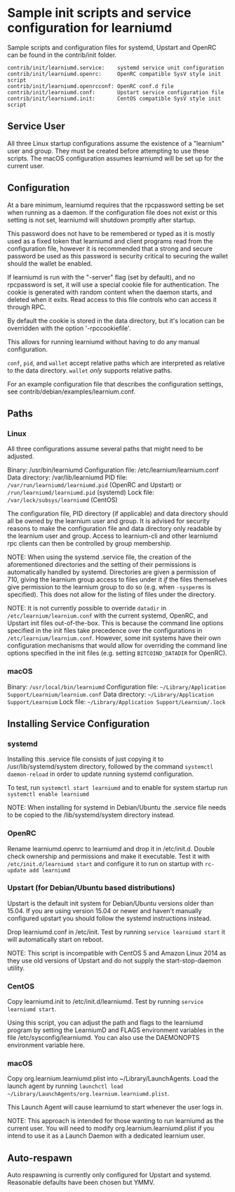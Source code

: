 Sample init scripts and service configuration for learniumd
==========================================================

Sample scripts and configuration files for systemd, Upstart and OpenRC
can be found in the contrib/init folder.

    contrib/init/learniumd.service:    systemd service unit configuration
    contrib/init/learniumd.openrc:     OpenRC compatible SysV style init script
    contrib/init/learniumd.openrcconf: OpenRC conf.d file
    contrib/init/learniumd.conf:       Upstart service configuration file
    contrib/init/learniumd.init:       CentOS compatible SysV style init script

Service User
---------------------------------

All three Linux startup configurations assume the existence of a "learnium" user
and group.  They must be created before attempting to use these scripts.
The macOS configuration assumes learniumd will be set up for the current user.

Configuration
---------------------------------

At a bare minimum, learniumd requires that the rpcpassword setting be set
when running as a daemon.  If the configuration file does not exist or this
setting is not set, learniumd will shutdown promptly after startup.

This password does not have to be remembered or typed as it is mostly used
as a fixed token that learniumd and client programs read from the configuration
file, however it is recommended that a strong and secure password be used
as this password is security critical to securing the wallet should the
wallet be enabled.

If learniumd is run with the "-server" flag (set by default), and no rpcpassword is set,
it will use a special cookie file for authentication. The cookie is generated with random
content when the daemon starts, and deleted when it exits. Read access to this file
controls who can access it through RPC.

By default the cookie is stored in the data directory, but it's location can be overridden
with the option '-rpccookiefile'.

This allows for running learniumd without having to do any manual configuration.

`conf`, `pid`, and `wallet` accept relative paths which are interpreted as
relative to the data directory. `wallet` *only* supports relative paths.

For an example configuration file that describes the configuration settings,
see contrib/debian/examples/learnium.conf.

Paths
---------------------------------

### Linux

All three configurations assume several paths that might need to be adjusted.

Binary:              /usr/bin/learniumd
Configuration file:  /etc/learnium/learnium.conf
Data directory:      /var/lib/learniumd
PID file:            `/var/run/learniumd/learniumd.pid` (OpenRC and Upstart) or `/run/learniumd/learniumd.pid` (systemd)
Lock file:           `/var/lock/subsys/learniumd` (CentOS)

The configuration file, PID directory (if applicable) and data directory
should all be owned by the learnium user and group.  It is advised for security
reasons to make the configuration file and data directory only readable by the
learnium user and group.  Access to learnium-cli and other learniumd rpc clients
can then be controlled by group membership.

NOTE: When using the systemd .service file, the creation of the aforementioned
directories and the setting of their permissions is automatically handled by
systemd. Directories are given a permission of 710, giving the learnium group
access to files under it _if_ the files themselves give permission to the
learnium group to do so (e.g. when `-sysperms` is specified). This does not allow
for the listing of files under the directory.

NOTE: It is not currently possible to override `datadir` in
`/etc/learnium/learnium.conf` with the current systemd, OpenRC, and Upstart init
files out-of-the-box. This is because the command line options specified in the
init files take precedence over the configurations in
`/etc/learnium/learnium.conf`. However, some init systems have their own
configuration mechanisms that would allow for overriding the command line
options specified in the init files (e.g. setting `BITCOIND_DATADIR` for
OpenRC).

### macOS

Binary:              `/usr/local/bin/learniumd`
Configuration file:  `~/Library/Application Support/Learnium/learnium.conf`
Data directory:      `~/Library/Application Support/Learnium`
Lock file:           `~/Library/Application Support/Learnium/.lock`

Installing Service Configuration
-----------------------------------

### systemd

Installing this .service file consists of just copying it to
/usr/lib/systemd/system directory, followed by the command
`systemctl daemon-reload` in order to update running systemd configuration.

To test, run `systemctl start learniumd` and to enable for system startup run
`systemctl enable learniumd`

NOTE: When installing for systemd in Debian/Ubuntu the .service file needs to be copied to the /lib/systemd/system directory instead.

### OpenRC

Rename learniumd.openrc to learniumd and drop it in /etc/init.d.  Double
check ownership and permissions and make it executable.  Test it with
`/etc/init.d/learniumd start` and configure it to run on startup with
`rc-update add learniumd`

### Upstart (for Debian/Ubuntu based distributions)

Upstart is the default init system for Debian/Ubuntu versions older than 15.04. If you are using version 15.04 or newer and haven't manually configured upstart you should follow the systemd instructions instead.

Drop learniumd.conf in /etc/init.  Test by running `service learniumd start`
it will automatically start on reboot.

NOTE: This script is incompatible with CentOS 5 and Amazon Linux 2014 as they
use old versions of Upstart and do not supply the start-stop-daemon utility.

### CentOS

Copy learniumd.init to /etc/init.d/learniumd. Test by running `service learniumd start`.

Using this script, you can adjust the path and flags to the learniumd program by
setting the LearniumD and FLAGS environment variables in the file
/etc/sysconfig/learniumd. You can also use the DAEMONOPTS environment variable here.

### macOS

Copy org.learnium.learniumd.plist into ~/Library/LaunchAgents. Load the launch agent by
running `launchctl load ~/Library/LaunchAgents/org.learnium.learniumd.plist`.

This Launch Agent will cause learniumd to start whenever the user logs in.

NOTE: This approach is intended for those wanting to run learniumd as the current user.
You will need to modify org.learnium.learniumd.plist if you intend to use it as a
Launch Daemon with a dedicated learnium user.

Auto-respawn
-----------------------------------

Auto respawning is currently only configured for Upstart and systemd.
Reasonable defaults have been chosen but YMMV.
